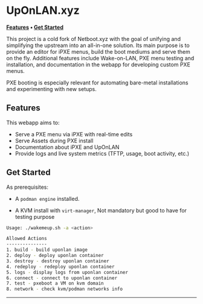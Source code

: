 # UpOnLAN.xyz

**[Features](#features) • [Get Started](#get-started)**

This project is a cold fork of Netboot.xyz with the goal of unifying and simplifying the upstream into an all-in-one solution. Its main purpose is to provide an editor for iPXE menus, build the boot mediums and serve them on the fly. Additional features include Wake-on-LAN, PXE menu testing and installation, and documentation in the webapp for developing custom PXE menus. 
    
PXE booting is especially relevant for automating bare-metal installations and experimenting with new setups.

## Features

This webapp aims to:
- Serve a PXE menu via iPXE with real-time edits
- Serve Assets during PXE install
- Documentation about iPXE and UpOnLAN 
- Provide logs and live system metrics (TFTP, usage, boot activity, etc.)


## Get Started

As prerequisites:

* A `podman engine` installed.

* A KVM install with `virt-manager`, Not mandatory but good to have for testing purpose 

```bash
Usage: ./wakemeup.sh -a <action>

Allowed Actions
---------------
1. build - build uponlan image
2. deploy - deploy uponlan container
3. destroy - destroy uponlan container
4. redeploy - redeploy uponlan container
5. logs - display logs from uponlan container
6. connect - connect to uponlan container
7. test - pxeboot a VM on kvm domain
8. network - check kvm/podman networks info
```

---
